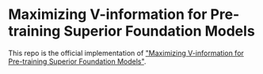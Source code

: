 # Maximizing V-information for Pre-training Superior Foundation Models

This repo is the official implementation of ["Maximizing V-information for Pre-training Superior Foundation Models"]([https://www.sciencedirect.com/science/article/abs/pii/S0016003222008857?via%3Dihub](https://arxiv.org/abs/2408.07107)).
